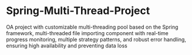 # Spring-Multi-Thread-Project
OA project with customizable multi-threading pool based on the Spring framework,  multi-threaded file importing component with real-time progress monitoring, multiple strategy patterns, and robust error handling, ensuring high availability and preventing data loss

